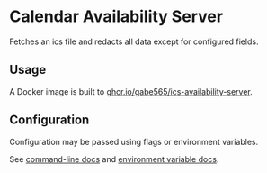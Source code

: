# Calendar Availability Server

Fetches an ics file and redacts all data except for configured fields.

## Usage

A Docker image is built to [ghcr.io/gabe565/ics-availability-server](https://ghcr.io/gabe565/ics-availability-server).

## Configuration

Configuration may be passed using flags or environment variables.

See [command-line docs](./docs/ics-availability-server.md) and [environment variable docs](./docs/envs.md).
